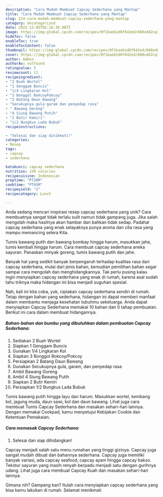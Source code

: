 ```yaml
---
description: "Cara Mudah Membuat Capcay Sederhana yang Mantap"
title: "Cara Mudah Membuat Capcay Sederhana yang Mantap"
slug: 214-cara-mudah-membuat-capcay-sederhana-yang-mantap
category: Uncategorized
date: 2022-12-05T02:16:10.907Z
image: https://img-global.cpcdn.com/recipes/0f1baeb1d6f642ed/680x482cq70/capcay-sederhana-foto-resep-utama.jpg
hideToc: false
enableToc: true
enableTocContent: false
thumbnail: https://img-global.cpcdn.com/recipes/0f1baeb1d6f642ed/680x482cq70/capcay-sederhana-foto-resep-utama.jpg
cover: https://img-global.cpcdn.com/recipes/0f1baeb1d6f642ed/680x482cq70/capcay-sederhana-foto-resep-utama.jpg
author: Admin
authorAv: notfound
ratingvalue: 5
reviewcount: 11
recipeingredient:
- "2 Buah Wortel"
- "1 Genggam Buncis"
- "1/4 Lingkaran Kol"
- "3 Bonggol BokcoyPokcoy"
- "2 Batang Daun Bawang"
- "Secukupnya gula garam dan penyedap rasa"
- " Bawang Goreng"
- "4 Siung Bawang Putih"
- "2 Butir Kemiri"
- "1/2 Bungkus Lada Bubuk"
recipeinstructions:

- "Selesai dan siap dinikmati!"
categories:
- Resep
tags:
- capcay
- sederhana

katakunci: capcay sederhana 
nutrition: 159 calories
recipecuisine: Indonesian
preptime: "PT28M"
cooktime: "PT45M"
recipeyield: "2"
recipecategory: Lunch

---
```





Anda sedang mencari inspirasi resep capcay sederhana yang unik? Cara membuatnya sangat tidak terlalu sulit namun tidak gampang juga. Jika salah mengolah maka hasilnya akan hambar dan bahkan tidak sedap. Padahal capcay sederhana yang enak selayaknya punya aroma dan cita rasa yang mampu memancing selera Kita.





Tumis bawang putih dan bawang bombay hingga harum, masukkan jahe, tumis kembali hingga harum. Cara membuat capcay sederhana aneka sayuran. Panaskan minyak goreng, tumis bawang putih dan jahe.

Banyak hal yang sedikit banyak berpengaruh terhadap kualitas rasa dari capcay sederhana, mulai dari jenis bahan, kemudian pemilihan bahan segar sampai cara mengolah dan menghidangkannya. Tak perlu pusing kalau ingin menyiapkan capcay sederhana yang enak di rumah, karena asal sudah tahu triknya maka hidangan ini bisa menjadi suguhan spesial.






Nah, kali ini kita coba, yuk, ciptakan capcay sederhana sendiri di rumah. Tetap dengan bahan yang sederhana, hidangan ini dapat memberi manfaat dalam membantu menjaga kesehatan tubuhmu sekeluarga. Anda dapat menyiapkan Capcay Sederhana memakai 10 bahan dan 0 tahap pembuatan. Berikut ini cara dalam membuat hidangannya.

<!--inarticleads1-->

##### Bahan-bahan dan bumbu yang dibutuhkan dalam pembuatan Capcay Sederhana:

1. Sediakan 2 Buah Wortel
1. Siapkan 1 Genggam Buncis
1. Gunakan 1/4 Lingkaran Kol
1. Siapkan 3 Bonggol Bokcoy/Pokcoy
1. Persiapkan 2 Batang Daun Bawang
1. Gunakan Secukupnya gula, garam, dan penyedap rasa
1. Ambil  Bawang Goreng
1. Ambil 4 Siung Bawang Putih
1. Siapkan 2 Butir Kemiri
1. Persiapkan 1/2 Bungkus Lada Bubuk


Tumis bawang putih hingga layu dan harum. Masukkan wortel, kembang kol, jagung muda, daun sawi, kol dan daun bawang. Lihat juga cara membuat Tumis Capcay Sederhana dan masakan sehari-hari lainnya. Dengan memakai Cookpad, kamu menyetujui Kebijakan Cookie dan Ketentuan Pemakaian. 

<!--inarticleads2-->

##### Cara memasak Capcay Sederhana:


1. Selesai dan siap dihidangkan!

Capcay menjadi salah satu menu rumahan yang tinggi gizinya. Capcay juga sangat mudah dibuat dan bahannya sederhana. Capcay juga memiliki banyak variasi, ada capcay seafood, capcay ayam hingga capcay bakso. Tekstur sayuran yang masih renyah berpadu menjadi satu dengan gurihnya udang. Lihat juga cara membuat Capcay Kuah dan masakan sehari-hari lainnya. 

Gimana nih? Gampang kan? Itulah cara menyiapkan capcay sederhana yang bisa kamu lakukan di rumah. Selamat menikmati
